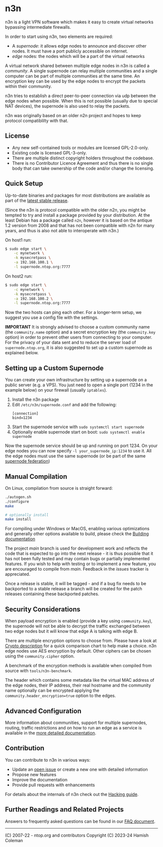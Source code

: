 
# n3n

n3n is a light VPN software which makes it easy to create virtual networks
bypassing intermediate firewalls.

In order to start using n3n, two elements are required:

- A _supernode_: it allows edge nodes to announce and discover other nodes. It
  must have a port publicly accessible on internet.
- _edge_ nodes: the nodes which will be a part of the virtual networks

A virtual network shared between multiple edge nodes in n3n is called a
_community_. A single supernode can relay multiple communities and a single
computer can be part of multiple communities at the same time. An encryption
key can be used by the edge nodes to encrypt the packets within their
community.

n3n tries to establish a direct peer-to-peer connection via udp between the
edge nodes when possible. When this is not possible (usually due to special NAT
devices), the supernode is also used to relay the packets.

n3n was originally based on an older n2n project and hopes to keep protocol
compatiblilty with that.

## License

- Any new self-contained tools or modules are licensed GPL-2.0-only.
- Existing code is licensed GPL-3-only.
- There are multiple distinct copyright holders throughout the codebase.
- There is no Contributor Licence Agreement and thus there is no single body
  that can take ownership of the code and/or change the licensing.

## Quick Setup

Up-to-date binaries and packages for most distributions are available as
part of the [latest stable release](https://github.com/n42n/n3n/releases/latest).

(Since the n3n is protocol compatible with the older n2n, you might be tempted
to try and install a package provided by your distribution.  At the least
Debian has a package called `n2n`, however it is based on the antique 1.2
version from 2008 and that has not been compatible with n2n for many years, and
thus is also not able to interoperate with n3n.)

On host1 run:

```sh
$ sudo edge start \
    -c mynetwork \
    -k mysecretpass \
    -a 192.168.100.1 \
    -l supernode.ntop.org:7777
```

On host2 run:

```sh
$ sudo edge start \
    -c mynetwork \
    -k mysecretpass \
    -a 192.168.100.2 \
    -l supernode.ntop.org:7777
```

Now the two hosts can ping each other.  For a longer-term setup, we suggest
you use a config file with the settings.

**IMPORTANT** It is strongly advised to choose a custom community name (the
`community.name` option) and a secret encryption key (the `community.key`
option) in order to prevent other users from connecting to your computer. For
the privacy of your data sent and to reduce the server load of
`supernode.ntop.org`, it is also suggested to set up a custom supernode as
explained below.


## Setting up a Custom Supernode

You can create your own infrastructure by setting up a supernode on a public
server (e.g. a VPS). You just need to open a single port (1234 in the example
below) on your firewall (usually `iptables`).

1. Install the n3n package
2. Edit `/etc/n3n/supernode.conf` and add the following:
   ```
   [connection]
   bind=1234
   ```
3. Start the supernode service with `sudo systemctl start supernode`
4. Optionally enable supernode start on boot: `sudo systemctl enable supernode`

Now the supernode service should be up and running on port 1234. On your edge
nodes you can now specify `-l your_supernode_ip:1234` to use it. All the edge
nodes must use the same supernode (or be part of the same
[supernode federation](doc/Federation.md))


## Manual Compilation

On Linux, compilation from source is straight forward:

```sh
./autogen.sh
./configure
make

# optionally install
make install
```

For compiling under Windows or MacOS, enabling various optimizations and
generally other options available to build, please check the [Building
documentation](doc/Building.md)

The project _main_ branch is used for development work and reflects the code
that is expected to go into the next release - it is thus possible that it
has not been fully tested and may contain bugs or partially implemented
features.  If you wish to help with testing or to implement a new feature, you
are encouraged to compile from _main_.  Feedback in the _issues_ tracker is
appreciated.

Once a release is stable, it will be tagged - and if a bug fix needs to be
backported to a stable release a branch will be created for the patch releases
containing these backported patches.


## Security Considerations

When payload encryption is enabled (provide a key using `community.key`), the
supernode will not be able to decrypt the traffic exchanged between two edge
nodes but it will know that edge A is talking with edge B.

There are multiple encryption options to choose from. Please have a look at
[Crypto description](doc/Crypto.md) for a quick comparison chart to help make a
choice. n3n edge nodes use AES encryption by default. Other ciphers can be
chosen using the `community.cipher` option.

A benchmark of the encryption methods is available when compiled from source
with `tools/n3n-benchmark`.

The header which contains some metadata like the virtual MAC address of the
edge nodes, their IP address, their real hostname and the community name
optionally can be encrypted applying the `community.header_encryption=true`
option to the edges.


## Advanced Configuration

More information about communities, support for multiple supernodes, routing,
traffic restrictions and on how to run an edge as a service is available in the
[more detailed documentation](doc/Advanced.md).


## Contribution

You can contribute to n3n in various ways:

- Update an [open issue](https://github.com/n42n/n3n/issues) or create a new
  one with detailed information
- Propose new features
- Improve the documentation
- Provide pull requests with enhancements

For details about the internals of n3n check out the [Hacking
guide](doc/Hacking.md).


## Further Readings and Related Projects

Answers to frequently asked questions can be found in our [FAQ
document](doc/Faq.md).

---

(C) 2007-22 - ntop.org and contributors
Copyright (C) 2023-24 Hamish Coleman
